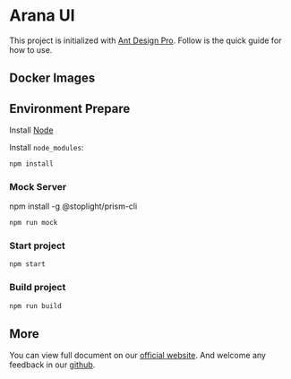 # Arana UI

This project is initialized with [Ant Design Pro](https://pro.ant.design). Follow is the quick guide for how to use.

## Docker Images

## Environment Prepare

Install [Node](https://nodejs.org/en/)

Install `node_modules`:

```bash
npm install
```

### Mock Server

npm install -g @stoplight/prism-cli

```bash
npm run mock
```

### Start project

```bash
npm start
```

### Build project

```bash
npm run build
```

## More

You can view full document on our [official website](https://pro.ant.design). And welcome any feedback in our [github](https://github.com/ant-design/ant-design-pro).
